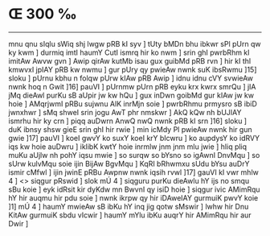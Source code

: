 # Œ 300 ‰
---
mnu qnu sIqlu sWiq shj lwgw pRB kI syv ] tUty bMDn bhu ibkwr sPl
pUrn qw ky kwm ] durmiq imtI haumY CutI ismrq hir ko nwm ] srin ghI
pwrbRhm kI imitAw Awvw gvn ] Awip qirAw kutMb isau gux guibMd pRB
rvn ] hir kI thl kmwvxI jpIAY pRB kw nwmu ] gur pUry qy pwieAw
nwnk suK ibsRwmu ]15] sloku ] pUrnu kbhu n folqw pUrw kIAw pRB Awip ]
idnu idnu cVY svwieAw nwnk hoq n Gwit ]16] pauVI ] pUrnmw pUrn pRB
eyku krx kwrx smrQu ] jIA jMq dieAwl purKu sB aUpir jw kw hQu ]
gux inDwn goibMd gur kIAw jw kw hoie ] AMqrjwmI pRBu sujwnu AlK
inrMjn soie ] pwrbRhmu prmysro sB ibiD jwnxhwr ] sMq shweI srin
jogu AwT phr nmskwr ] AkQ kQw nh bUJIAY ismrhu hir ky crn ]
piqq auDwrn AnwQ nwQ nwnk pRB kI srn ]16] sloku ] duK ibnsy
shsw gieE srin ghI hir rwie ] min icMdy Pl pwieAw nwnk hir gun
gwie ]17] pauVI ] koeI gwvY ko suxY koeI krY bIcwru ] ko aupdysY ko idRVY
iqs kw hoie auDwru ] iklibK kwtY hoie inrmlw jnm jnm mlu jwie ]
hliq pliq muKu aUjlw nh pohY iqsu mwie ] so surqw so bYsno so igAwnI
DnvMqu ] so sUrw kulvMqu soie ijin BijAw BgvMqu ] KqRI bRhwmxu sUdu bYsu
auDrY ismir cMfwl ] ijin jwinE pRBu Awpnw nwnk iqsih rvwl ]17]
gauVI kI vwr mhlw 4 ] <> siqgur pRswid ]
slok mÚ 4 ] siqguru purKu dieAwlu hY ijs no smqu sBu koie ] eyk
idRsit kir dyKdw mn BwvnI qy isiD hoie ] siqgur ivic AMimRqu hY hir
auqmu hir pdu soie ] nwnk ikrpw qy hir iDAweIAY gurmuiK pwvY koie ]1]
mÚ 4 ] haumY mwieAw sB ibKu hY inq jig qotw sMswir ] lwhw hir Dnu
KitAw gurmuiK sbdu vIcwir ] haumY mYlu ibKu auqrY hir AMimRqu hir aur
Dwir ]
####
